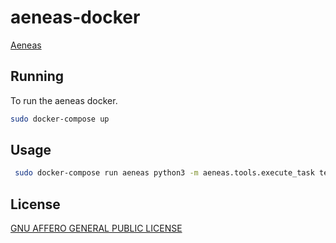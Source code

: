 


# aeneas-docker

[Aeneas](https://www.readbeyond.it/aeneas/)

## Running

To run the aeneas docker.

```bash
sudo docker-compose up
```

## Usage

```bash
 sudo docker-compose run aeneas python3 -m aeneas.tools.execute_task test.mp3 test1.txt "task_language=eng|os_task_file_format=json|is_text_type=plain" map1.json .

```


## License
[GNU AFFERO GENERAL PUBLIC LICENSE](https://github.com/oyekamal/aeneas-Docker/blob/main/LICENSE)
